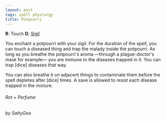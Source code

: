 ```yaml
---
layout: post
tags: spell physiurgy
title: Potpourri
---
```

**R**: Touch		**D**: [Sigil](/spells/#lexicon)

You enchant a potpourri with your sigil. For the duration of the spell, you can touch a diseased thing and trap the malady inside the potpourri. As long as you breathe the potpourri's aroma —through a plague-doctor's mask for example— you are immune to the diseases trapped in it. You can trap [dice] diseases that way.

You can also breathe it on adjacent things to contaminate them before the spell depletes after [dice] times. A save is allowed to resist each disease trapped in the mixture.

###### *Rot + Perfume*

###### by SaltyGoo
